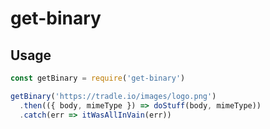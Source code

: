 # get-binary

## Usage

```js
const getBinary = require('get-binary')

getBinary('https://tradle.io/images/logo.png')
  .then(({ body, mimeType }) => doStuff(body, mimeType))
  .catch(err => itWasAllInVain(err))
```
